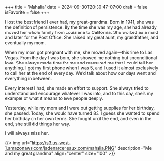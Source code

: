 +++
title = 'Mahalia'
date = 2024-09-30T20:30:47-07:00
draft = false
isFavorite = false
+++

I lost the best friend I ever had, my great-grandma. Born in 1941, she was the definition of persistence. By the time she was my age, she had already moved her whole family from Louisiana to California. She worked as a maid and later for the Post Office. She raised my great aunt, my grandfather, and eventually my mom.

When my mom got pregnant with me, she moved again—this time to Las Vegas. From the day I was born, she showed me nothing but unconditional love. She always made time for me and reassured me that I could tell her anything. I got my first phone when I was 5, and I used it almost exclusively to call her at the end of every day. We’d talk about how our days went and everything in between.

Every interest I had, she made an effort to support. She always tried to understand and encourage whatever I was into, and to this day, she’s my example of what it means to love people deeply.

Yesterday, while my mom and I were out getting supplies for her birthday, she passed. Today, she would have turned 83. I guess she wanted to spend her birthday on her own terms. She fought until the end, and even in the end, she still did things her way.

I will always miss her.


{{< img
url="https://s3.us-west-1.amazonaws.com/jadenarceneaux.com/mahalia.PNG"
description="Me and my great grandma"
align="center"
size="100" >}}